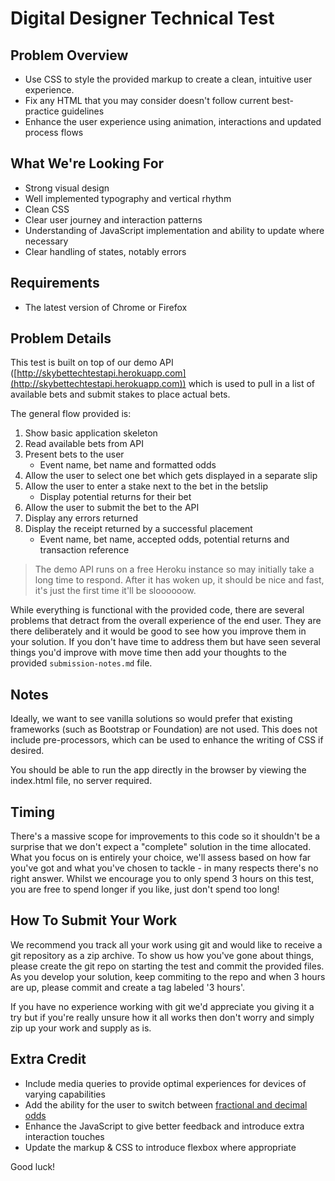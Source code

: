 # Digital Designer Technical Test

## Problem Overview

* Use CSS to style the provided markup to create a clean, intuitive user experience.
* Fix any HTML that you may consider doesn't follow current best-practice guidelines
* Enhance the user experience using animation, interactions and updated process flows

## What We're Looking For

* Strong visual design
* Well implemented typography and vertical rhythm
* Clean CSS
* Clear user journey and interaction patterns
* Understanding of JavaScript implementation and ability to update where necessary
* Clear handling of states, notably errors

## Requirements

* The latest version of Chrome or Firefox

## Problem Details

This test is built on top of our demo API ([http://skybettechtestapi.herokuapp.com](http://skybettechtestapi.herokuapp.com)) which is used to pull in a list of available bets and submit stakes to place actual bets.

The general flow provided is:

1. Show basic application skeleton
1. Read available bets from API
1. Present bets to the user
    * Event name, bet name and formatted odds
1. Allow the user to select one bet which gets displayed in a separate slip
1. Allow the user to enter a stake next to the bet in the betslip
    * Display potential returns for their bet
1. Allow the user to submit the bet to the API
1. Display any errors returned
1. Display the receipt returned by a successful placement
    * Event name, bet name, accepted odds, potential returns and transaction reference

> The demo API runs on a free Heroku instance so may initially take a long time to respond. After it has woken up, it should be nice and fast, it's just the first time it'll be sloooooow.

While everything is functional with the provided code, there are several problems that detract from the overall experience of the end user. They are there deliberately and it would be good to see how you improve them in your solution. If you don't have time to address them but have seen several things you'd improve with move time then add your thoughts to the provided `submission-notes.md` file.

## Notes

Ideally, we want to see vanilla solutions so would prefer that existing frameworks (such as Bootstrap or Foundation) are not used. This does not include pre-processors, which can be used to enhance the writing of CSS if desired.

You should be able to run the app directly in the browser by viewing the index.html file, no server required.

## Timing

There's a massive scope for improvements to this code so it shouldn't be a surprise that we don't expect a "complete" solution in the time allocated. What you focus on is entirely your choice, we'll assess based on how far you've got and what you've chosen to tackle - in many respects there's no right answer. Whilst we encourage you to only spend 3 hours on this test, you are free to spend longer if you like, just don't spend too long!

## How To Submit Your Work

We recommend you track all your work using git and would like to receive a git repository as a zip archive. To show us how you've gone about things, please create the git repo on starting the test and commit the provided files. As you develop your solution, keep commiting to the repo and when 3 hours are up, please commit and create a tag labeled '3 hours'.

If you have no experience working with git we'd appreciate you giving it a try but if you're really unsure how it all works then don't worry and simply zip up your work and supply as is.

## Extra Credit

* Include media queries to provide optimal experiences for devices of varying capabilities
* Add the ability for the user to switch between [fractional and decimal odds](https://support.skybet.com/app/answers/detail/a_id/37/~/fraction-and-decimal-pricing)
* Enhance the JavaScript to give better feedback and introduce extra interaction touches
* Update the markup & CSS to introduce flexbox where appropriate

Good luck!
